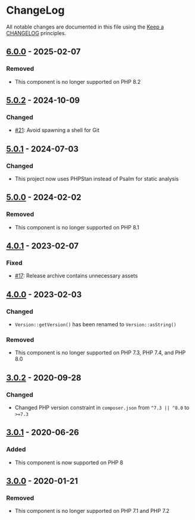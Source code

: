 # ChangeLog

All notable changes are documented in this file using the [Keep a CHANGELOG](https://keepachangelog.com/) principles.

## [6.0.0] - 2025-02-07

### Removed

* This component is no longer supported on PHP 8.2

## [5.0.2] - 2024-10-09

### Changed

* [#21](https://github.com/sebastianbergmann/version/pull/21): Avoid spawning a shell for Git

## [5.0.1] - 2024-07-03

### Changed

* This project now uses PHPStan instead of Psalm for static analysis

## [5.0.0] - 2024-02-02

### Removed

* This component is no longer supported on PHP 8.1

## [4.0.1] - 2023-02-07

### Fixed

* [#17](https://github.com/sebastianbergmann/version/pull/17): Release archive contains unnecessary assets

## [4.0.0] - 2023-02-03

### Changed

* `Version::getVersion()` has been renamed to `Version::asString()`

### Removed

* This component is no longer supported on PHP 7.3, PHP 7.4, and PHP 8.0

## [3.0.2] - 2020-09-28

### Changed

* Changed PHP version constraint in `composer.json` from `^7.3 || ^8.0` to `>=7.3`

## [3.0.1] - 2020-06-26

### Added

* This component is now supported on PHP 8

## [3.0.0] - 2020-01-21

### Removed

* This component is no longer supported on PHP 7.1 and PHP 7.2

[6.0.0]: https://github.com/sebastianbergmann/version/compare/5.0...main
[5.0.2]: https://github.com/sebastianbergmann/version/compare/5.0.1...5.0.2
[5.0.1]: https://github.com/sebastianbergmann/version/compare/5.0.0...5.0.1
[5.0.0]: https://github.com/sebastianbergmann/version/compare/4.0...5.0.0
[4.0.1]: https://github.com/sebastianbergmann/version/compare/4.0.0...4.0.1
[4.0.0]: https://github.com/sebastianbergmann/version/compare/3.0.2...4.0.0
[3.0.2]: https://github.com/sebastianbergmann/version/compare/3.0.1...3.0.2
[3.0.1]: https://github.com/sebastianbergmann/version/compare/3.0.0...3.0.1
[3.0.0]: https://github.com/sebastianbergmann/version/compare/2.0.1...3.0.0
